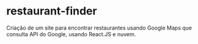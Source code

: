 # restaurant-finder
Criação de um site para encontrar restaurantes usando Google Maps que consulta API do Google, usando React.JS e nuvem.
